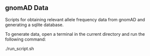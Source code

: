 ## gnomAD Data
Scripts for obtaining relevant allele frequency data from gnomAD and generating a sqlite database.

To generate data, open a terminal in the current directory and run the following command:

./run_script.sh
